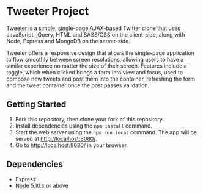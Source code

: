 # Tweeter Project

Tweeter is a simple, single-page AJAX-based Twitter clone that uses JavaScript, jQuery, HTML and SASS/CSS on the client-side, along with Node, Express and MongoDB on the server-side.

Tweeter offers a responsive design that allows the single-page application to flow smoothly between screen resolutions, allowing users to have a similar experience no matter the size of their screen. Features include a toggle, which when clicked brings a form into view and focus, used to compose new tweets and post them into the container, refreshing the form and the tweet container once the post passes validation.

## Getting Started

1. Fork this repository, then clone your fork of this repository.
2. Install dependencies using the `npm install` command.
3. Start the web server using the `npm run local` command. The app will be served at <http://localhost:8080/>.
4. Go to <http://localhost:8080/> in your browser.

## Dependencies

- Express
- Node 5.10.x or above
